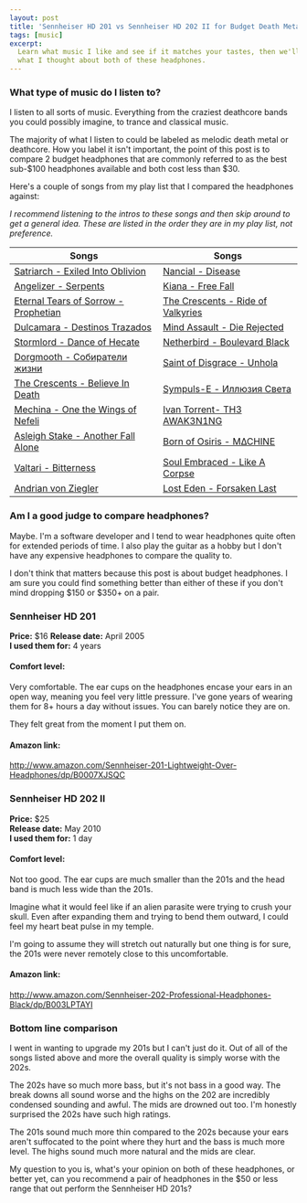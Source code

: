 ```yaml
---
layout: post
title: 'Sennheiser HD 201 vs Sennheiser HD 202 II for Budget Death Metal Headphones'
tags: [music]
excerpt:
  Learn what music I like and see if it matches your tastes, then we'll cover
  what I thought about both of these headphones.
---
```


### What type of music do I listen to?

I listen to all sorts of music. Everything from the craziest deathcore bands you
could possibly imagine, to trance and classical music.

The majority of what I listen to could be labeled as melodic death metal or
deathcore. How you label it isn't important, the point of this post is to compare
2 budget headphones that are commonly referred to as the best sub-$100 headphones
available and both cost less than $30.

Here's a couple of songs from my play list that I compared the headphones against:

*I recommend listening to the intros to these songs and then skip around to get
a general idea. These are listed in the order they are in my play list, not
preference.*

Songs                                                                                                           | Songs
--------------------------------------------------------------------------------------------------------------- | ---------------------------------------------------------------------
<a href="https://www.youtube.com/watch?v=thV0XgH4iLE&t=46" target="_blank">Satriarch - Exiled Into Oblivion</a> | <a href="https://www.youtube.com/watch?v=xQvveVJqLKA&t=50" target="_blank">Nancial - Disease</a>
<a href="https://www.youtube.com/watch?v=Rvx7FDiAxeY" target="_blank">Angelizer - Serpents</a>                  | <a href="https://www.youtube.com/watch?v=RyzSlwjGq3Q" target="_blank">Kiana - Free Fall</a>
<a href="https://www.youtube.com/watch?v=oeZ9FOCV_M8" target="_blank">Eternal Tears of Sorrow - Prophetian</a>  | <a href="https://www.youtube.com/watch?v=7vuNUnFhvUk" target="_blank">The Crescents - Ride of Valkyries</a>
<a href="https://www.youtube.com/watch?v=NAOuu8mwAuY&t=113" target="_blank">Dulcamara - Destinos Trazados</a>   | <a href="https://www.youtube.com/watch?v=No3ZNDPt-94" target="_blank">Mind Assault - Die Rejected</a>
<a href="https://www.youtube.com/watch?v=tysvzUk-AcY" target="_blank">Stormlord - Dance of Hecate</a>           | <a href="https://www.youtube.com/watch?v=971b6wQNpT4" target="_blank">Netherbird - Boulevard Black</a>
<a href="https://www.youtube.com/watch?v=cnqIBmfenSg" target="_blank">Dorgmooth - Собиратели жизни</a>          | <a href="https://www.youtube.com/watch?v=sJewn6zBB-g" target="_blank">Saint of Disgrace - Unhola</a>
<a href="https://www.youtube.com/watch?v=gLvJ0JOhs5M" target="_blank">The Crescents - Believe In Death</a>      | <a href="https://www.youtube.com/watch?v=2MlDz1NpokY" target="_blank">Sympuls-E - Иллюзия Света</a>
<a href="https://www.youtube.com/watch?v=IZ_TYrEbOpk" target="_blank">Mechina - One the Wings of Nefeli</a>     | <a href="https://www.youtube.com/watch?v=fqh7N_4FZDw" target="_blank">Ivan Torrent- TH3 AWAK3N1NG</a>
<a href="https://www.youtube.com/watch?v=kjjTgz42Q9Q" target="_blank">Asleigh Stake - Another Fall Alone</a>    | <a href="https://www.youtube.com/watch?v=wLdlw46Ru9I" target="_blank">Born of Osiris - M∆CHINE</a>
<a href="https://www.youtube.com/watch?v=GWjXQUL-mWk" target="_blank">Valtari - Bitterness</a>                  | <a href="https://www.youtube.com/watch?v=_m8Q26cZdNY?&t=105" target="_blank">Soul Embraced - Like A Corpse</a>
<a href="https://www.youtube.com/watch?v=mIrt5MkGpy0" target="_blank">Andrian von Ziegler</a>                   | <a href="https://www.youtube.com/watch?v=f5eMUCSZCjc" target="_blank">Lost Eden - Forsaken Last</a>

### Am I a good judge to compare headphones?

Maybe. I'm a software developer and I tend to wear headphones quite often for
extended periods of time. I also play the guitar as a hobby but I don't have any
expensive headphones to compare the quality to.

I don't think that matters because this post is about budget headphones.
I am sure you could find something better than either of these if you don't mind
dropping $150 or $350+ on a pair.

### Sennheiser HD 201

**Price:** $16 
**Release date:** April 2005  
**I used them for:** 4 years

#### Comfort level:
Very comfortable. The ear cups on the headphones encase your ears in an open
way, meaning you feel very little pressure. I've gone years of wearing them for
8+ hours a day without issues. You can barely notice they are on.

They felt great from the moment I put them on.

#### Amazon link:

<a target="_blank" href="https://www.amazon.com/gp/product/B0007XJSQC/ref=as_li_qf_sp_asin_il_tl?ie=UTF8&tag=nickjanetakis-20&camp=1789&creative=9325&linkCode=as2&creativeASIN=B0007XJSQC&linkId=adc98f5ba01c1c4b68350e078908d39d">http://www.amazon.com/Sennheiser-201-Lightweight-Over-Headphones/dp/B0007XJSQC</a>

### Sennheiser HD 202 II

**Price:** $25  
**Release date:** May 2010  
**I used them for:** 1 day

#### Comfort level:
Not too good. The ear cups are much smaller than the 201s and the head band is
much less wide than the 201s.

Imagine what it would feel like if an alien parasite were trying to crush your
skull. Even after expanding them and trying to bend them outward, I could feel my
heart beat pulse in my temple.

I'm going to assume they will stretch out naturally but one thing is for sure,
the 201s were never remotely close to this uncomfortable.

#### Amazon link:

<a target="_blank" href="https://www.amazon.com/gp/product/B003LPTAYI/ref=as_li_qf_sp_asin_il_tl?ie=UTF8&tag=nickjanetakis-20&camp=1789&creative=9325&linkCode=as2&creativeASIN=B003LPTAYI&linkId=5a36fe03616496b27c44c7bf21741df1">http://www.amazon.com/Sennheiser-202-Professional-Headphones-Black/dp/B003LPTAYI</a>

### Bottom line comparison

I went in wanting to upgrade my 201s but I can't just do it. Out of all of the
songs listed above and more the overall quality is simply worse with the 202s.

The 202s have so much more bass, but it's not bass in a good way. The break downs
all sound worse and the highs on the 202 are incredibly condensed sounding and
awful. The mids are drowned out too. I'm honestly surprised the 202s have such
high ratings.

The 201s sound much more thin compared to the 202s because your ears aren't
suffocated to the point where they hurt and the bass is much more level. The highs
sound much more natural and the mids are clear.

My question to you is, what's your opinion on both of these headphones, or better
yet, can you recommend a pair of headphones in the $50 or less range that out
perform the Sennheiser HD 201s?
